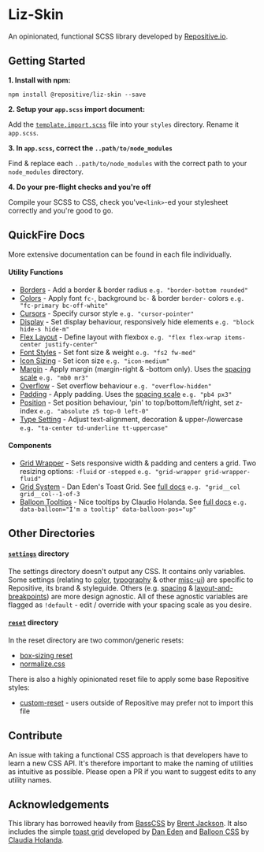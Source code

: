 # Liz-Skin

An opinionated, functional SCSS library developed by [Repositive.io](https://repositive.io/).

## Getting Started

**1. Install with npm:** 

`npm install @repositive/liz-skin --save`

**2. Setup your `app.scss` import document:** 

Add the [`template.import.scss`](https://github.com/repositive/liz-skin/blob/master/template.import.scss) file into your `styles` directory. Rename it `app.scss`.

**3. In `app.scss`, correct the `..path/to/node_modules`**

Find & replace each `..path/to/node_modules` with the correct path to your `node_modules` directory.

**4. Do your pre-flight checks and you're off**

Compile your SCSS to CSS, check you've`<link>`-ed your stylesheet correctly and you're good to go.

## QuickFire Docs

More extensive documentation can be found in each file individually.

#### Utility Functions
* [Borders](https://github.com/repositive/liz-skin/blob/master/utilities/_border.scss) - Add a border & border radius `e.g. "border-bottom rounded"`
* [Colors](https://github.com/repositive/liz-skin/blob/master/utilities/_color.scss) - Apply font `fc-`, background `bc-` & border `border-` colors `e.g. "fc-primary bc-off-white"`
* [Cursors](https://github.com/repositive/liz-skin/blob/master/utilities/_cursor.scss) - Specify cursor style `e.g. "cursor-pointer"` 
* [Display](https://github.com/repositive/liz-skin/blob/master/utilities/_display.scss) - Set display behaviour, responsively hide elements `e.g. "block hide-s hide-m"`
* [Flex Layout](https://github.com/repositive/liz-skin/blob/master/utilities/_flex.scss) - Define layout with flexbox `e.g. "flex flex-wrap items-center justify-center"`
* [Font Styles](https://github.com/repositive/liz-skin/blob/master/utilities/_font-styles.scss) - Set font size & weight `e.g. "fs2 fw-med"`
* [Icon Sizing](https://github.com/repositive/liz-skin/blob/master/utilities/_icon.scss) - Set icon size `e.g. "icon-medium"`
* [Margin](https://github.com/repositive/liz-skin/blob/master/utilities/_margin.scss) - Apply margin (margin-right & -bottom only). Uses the [spacing scale](https://github.com/repositive/liz-skin/blob/master/settings/_spacing.scss) `e.g. "mb0 mr3"`
* [Overflow](https://github.com/repositive/liz-skin/blob/master/utilities/_overflow.scss) - Set overflow behaviour `e.g. "overflow-hidden"`
* [Padding](https://github.com/repositive/liz-skin/blob/master/utilities/_padding.scss) - Apply padding. Uses the [spacing scale](https://github.com/repositive/liz-skin/blob/master/settings/_spacing.scss) `e.g. "pb4 px3"`
* [Position](https://github.com/repositive/liz-skin/blob/master/utilities/_position.scss) - Set position behaviour, 'pin' to top/bottom/left/right, set z-index `e.g. "absolute z5 top-0 left-0"` 
* [Type Setting](https://github.com/repositive/liz-skin/blob/master/utilities/_type-setting.scss) - Adjust text-alignment, decoration & upper-/lowercase `e.g. "ta-center td-underline tt-uppercase"` 

#### Components

* [Grid Wrapper](https://github.com/repositive/liz-skin/blob/master/components/_grid-wrapper.scss) - Sets responsive width & padding and centers a grid. Two resizing options: `-fluid` or `-stepped` `e.g. "grid-wrapper grid-wrapper-fluid"`
* [Grid System](https://github.com/repositive/liz-skin/blob/master/components_toast-grid.scss) - Dan Eden's Toast Grid. See [full docs](https://github.com/daneden/toast) `e.g. "grid__col grid__col--1-of-3`
* [Balloon Tooltips](https://github.com/repositive/liz-skin/blob/master/components/_balloons.scss) - Nice tooltips by Claudio Holanda. See [full docs](https://kazzkiq.github.io/balloon.css/) `e.g. data-balloon="I'm a tooltip" data-balloon-pos="up"`

## Other Directories

#### [`settings`](https://github.com/repositive/liz-skin/tree/master/settings) directory

The settings directory doesn't output any CSS. It contains only variables. Some settings (relating to [color](https://github.com/repositive/liz-skin/blob/master/settings/_color.scss), [typography](https://github.com/repositive/liz-skin/blob/master/settings/_typography.scss) & other [misc-ui](https://github.com/repositive/liz-skin/blob/master/settings/_misc-ui.scss)) are specific to Repositive, its brand & styleguide. Others (e.g. [spacing](https://github.com/repositive/liz-skin/blob/master/settings/_spacing.scss) & [layout-and-breakpoints](https://github.com/repositive/liz-skin/blob/master/settings/_layout-and-breakpoints.scss)) are more design agnostic. All of these agnostic variables are flagged as `!default` - edit / override with your spacing scale as you desire.

#### [`reset`](https://github.com/repositive/liz-skin/tree/master/reset) directory

In the reset directory are two common/generic resets:
* [box-sizing reset](https://github.com/repositive/liz-skin/blob/master/reset/_box-sizing.scss)
* [normalize.css](https://github.com/repositive/liz-skin/blob/master/reset/_normalize.scss)

There is also a highly opinionated reset file to apply some base Repositive styles:

* [custom-reset](https://github.com/repositive/liz-skin/blob/master/reset/_custom-reset.scss) - users outside of Repositive may prefer not to import this file

## Contribute
An issue with taking a functional CSS approach is that developers have to learn a new CSS API. It's therefore important to make the naming of utilities as intuitive as possible. Please open a PR if you want to suggest edits to any utility names. 

## Acknowledgements

This library has borrowed heavily from [BassCSS](http://basscss.com/) by [Brent Jackson](http://jxnblk.com/). It also includes the simple [toast grid](https://daneden.github.io/Toast/) developed by [Dan Eden](https://daneden.me/) and [Balloon CSS](https://kazzkiq.github.io/balloon.css/) by [Claudia Holanda](https://github.com/kazzkiq).
